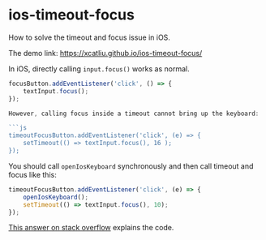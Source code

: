 # ios-timeout-focus

How to solve the timeout and focus issue in iOS.

The demo link: https://xcatliu.github.io/ios-timeout-focus/

In iOS, directly calling `input.focus()` works as normal.

```js
focusButton.addEventListener('click', () => {
    textInput.focus();
});

However, calling focus inside a timeout cannot bring up the keyboard:

```js
timeoutFocusButton.addEventListener('click', (e) => {
    setTimeout(() => textInput.focus(), 16 );
});
```

You should call `openIosKeyboard` synchronously and then call timeout and focus like this:

```js
timeoutFocusButton.addEventListener('click', (e) => {
    openIosKeyboard();
    setTimeout(() => textInput.focus(), 10);
});
```

[This answer on stack overflow](https://stackoverflow.com/a/74851426/2777142) explains the code.
